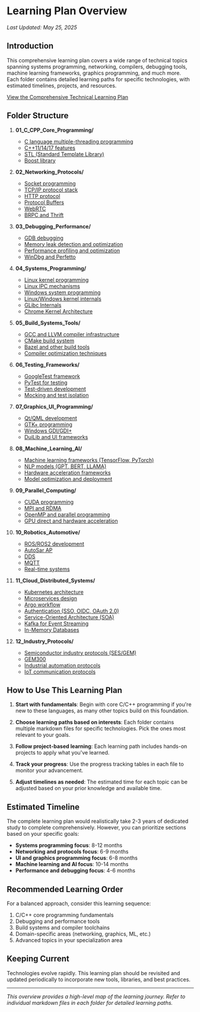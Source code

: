 # Learning Plan Overview

*Last Updated: May 25, 2025*

## Introduction

This comprehensive learning plan covers a wide range of technical topics spanning systems programming, networking, compilers, debugging tools, machine learning frameworks, graphics programming, and much more. Each folder contains detailed learning paths for specific technologies, with estimated timelines, projects, and resources.

[View the Comprehensive Technical Learning Plan](comprehensive_tech_learning_plan.md)

## Folder Structure

1. **01_C_CPP_Core_Programming/**
   - [C language multiple-threading programming](01_C_CPP_Core_Programming/01_C_Multithreading.md)
   - [C++11/14/17 features](01_C_CPP_Core_Programming/02_CPP_11_14_17_Features.md)
   - [STL (Standard Template Library)](01_C_CPP_Core_Programming/03_STL.md)
   - [Boost library](01_C_CPP_Core_Programming/04_Boost_Library.md)

2. **02_Networking_Protocols/**
   - [Socket programming](02_Networking_Protocols/01_Socket_Programming.md)
   - [TCP/IP protocol stack](02_Networking_Protocols/02_TCPIP_Protocol_Stack.md)
   - [HTTP protocol](02_Networking_Protocols/03_HTTP_Protocol.md)
   - [Protocol Buffers](02_Networking_Protocols/04_Protocol_Buffers.md)
   - [WebRTC](02_Networking_Protocols/05_WebRTC.md)
   - [BRPC and Thrift](02_Networking_Protocols/06_BRPC_Thrift.md)

3. **03_Debugging_Performance/**
   - [GDB debugging](03_Debugging_Performance/01_GDB_Debugging.md)
   - [Memory leak detection and optimization](03_Debugging_Performance/02_Memory_Leak_Detection.md)
   - [Performance profiling and optimization](03_Debugging_Performance/03_Performance_Profiling.md)
   - [WinDbg and Perfetto](03_Debugging_Performance/04_WinDbg_Perfetto.md)

4. **04_Systems_Programming/**
   - [Linux kernel programming](04_Systems_Programming/01_Linux_Kernel.md)
   - [Linux IPC mechanisms](04_Systems_Programming/02_Linux_IPC_Mechanisms.md)
   - [Windows system programming](04_Systems_Programming/03_Windows_System_Programming.md)
   - [Linux/Windows kernel internals](04_Systems_Programming/04_Linux_Windows_Kernel_Internals.md)
   - [GLibc Internals](04_Systems_Programming/05_GLibc_Internals.md)
   - [Chrome Kernel Architecture](04_Systems_Programming/06_Chrome_Kernel_Architecture.md)

5. **05_Build_Systems_Tools/**
   - [GCC and LLVM compiler infrastructure](05_Build_Systems_Tools/01_GCC_LLVM.md)
   - [CMake build system](05_Build_Systems_Tools/02_CMake.md)
   - [Bazel and other build tools](05_Build_Systems_Tools/03_Bazel_Other_Build_Tools.md)
   - [Compiler optimization techniques](05_Build_Systems_Tools/04_Compiler_Optimization_Techniques.md)

6. **06_Testing_Frameworks/**
   - [GoogleTest framework](06_Testing_Frameworks/01_GoogleTest.md)
   - [PyTest for testing](06_Testing_Frameworks/02_PyTest.md)
   - [Test-driven development](06_Testing_Frameworks/03_Test_Driven_Development.md)
   - [Mocking and test isolation](06_Testing_Frameworks/04_Mocking_Test_Isolation.md)

7. **07_Graphics_UI_Programming/**
   - [Qt/QML development](07_Graphics_UI_Programming/01_Qt_QML.md)
   - [GTK+ programming](07_Graphics_UI_Programming/02_GTK_Plus.md)
   - [Windows GDI/GDI+](07_Graphics_UI_Programming/03_Windows_GDI_GDIPlus.md)
   - [DuiLib and UI frameworks](07_Graphics_UI_Programming/04_DuiLib_UI_Frameworks.md)

8. **08_Machine_Learning_AI/**
   - [Machine learning frameworks (TensorFlow, PyTorch)](08_Machine_Learning_AI/01_ML_Frameworks.md)
   - [NLP models (GPT, BERT, LLAMA)](08_Machine_Learning_AI/02_NLP_Models.md)
   - [Hardware acceleration frameworks](08_Machine_Learning_AI/03_Hardware_Acceleration_Frameworks.md)
   - [Model optimization and deployment](08_Machine_Learning_AI/04_Model_Optimization_Deployment.md)

9. **09_Parallel_Computing/**
   - [CUDA programming](09_Parallel_Computing/01_CUDA_Programming.md)
   - [MPI and RDMA](09_Parallel_Computing/02_MPI_RDMA.md)
   - [OpenMP and parallel programming](09_Parallel_Computing/03_OpenMP_Parallel_Programming.md)
   - [GPU direct and hardware acceleration](09_Parallel_Computing/04_GPU_Direct_Hardware_Acceleration.md)

10. **10_Robotics_Automotive/**
    - [ROS/ROS2 development](10_Robotics_Automotive/01_ROS_ROS2.md)
    - [AutoSar AP](10_Robotics_Automotive/02_AutoSar_AP.md)
    - [DDS](10_Robotics_Automotive/03_DDS.md)
    - [MQTT](10_Robotics_Automotive/04_MQTT.md)
    - [Real-time systems](10_Robotics_Automotive/05_Real_Time_Systems.md)

11. **11_Cloud_Distributed_Systems/**
    - [Kubernetes architecture](11_Cloud_Distributed_Systems/01_Kubernetes_Architecture.md)
    - [Microservices design](11_Cloud_Distributed_Systems/02_Microservices.md)
    - [Argo workflow](11_Cloud_Distributed_Systems/03_Argo_Workflow.md)
    - [Authentication (SSO, OIDC, OAuth 2.0)](11_Cloud_Distributed_Systems/04_Authentication.md)
    - [Service-Oriented Architecture (SOA)](11_Cloud_Distributed_Systems/05_SOA.md)
    - [Kafka for Event Streaming](11_Cloud_Distributed_Systems/06_Kafka_Event_Streaming.md)
    - [In-Memory Databases](11_Cloud_Distributed_Systems/07_In_Memory_Databases.md)

12. **12_Industry_Protocols/**
    - [Semiconductor industry protocols (SES/GEM)](12_Industry_Protocols/01_SECS_GEM.md)
    - [GEM300](12_Industry_Protocols/02_GEM300.md)
    - [Industrial automation protocols](12_Industry_Protocols/03_Industrial_Automation_Protocols.md)
    - [IoT communication protocols](12_Industry_Protocols/04_IoT_Communication_Protocols.md)

## How to Use This Learning Plan

1. **Start with fundamentals**: Begin with core C/C++ programming if you're new to these languages, as many other topics build on this foundation.

2. **Choose learning paths based on interests**: Each folder contains multiple markdown files for specific technologies. Pick the ones most relevant to your goals.

3. **Follow project-based learning**: Each learning path includes hands-on projects to apply what you've learned.

4. **Track your progress**: Use the progress tracking tables in each file to monitor your advancement.

5. **Adjust timelines as needed**: The estimated time for each topic can be adjusted based on your prior knowledge and available time.

## Estimated Timeline

The complete learning plan would realistically take 2-3 years of dedicated study to complete comprehensively. However, you can prioritize sections based on your specific goals:

- **Systems programming focus**: 8-12 months
- **Networking and protocols focus**: 6-9 months
- **UI and graphics programming focus**: 6-8 months
- **Machine learning and AI focus**: 10-14 months
- **Performance and debugging focus**: 4-6 months

## Recommended Learning Order

For a balanced approach, consider this learning sequence:

1. C/C++ core programming fundamentals
2. Debugging and performance tools
3. Build systems and compiler toolchains
4. Domain-specific areas (networking, graphics, ML, etc.)
5. Advanced topics in your specialization area

## Keeping Current

Technologies evolve rapidly. This learning plan should be revisited and updated periodically to incorporate new tools, libraries, and best practices.

---

*This overview provides a high-level map of the learning journey. Refer to individual markdown files in each folder for detailed learning paths.*
